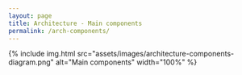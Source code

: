 ```yaml
---
layout: page
title: Architecture - Main components
permalink: /arch-components/
---
```


   {% include img.html
        src="assets/images/architecture-components-diagram.png"
        alt="Main components"
        width="100%"
    %}


